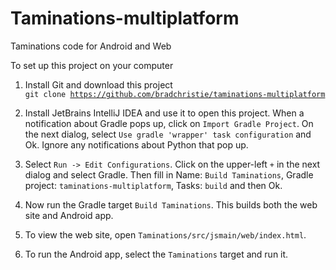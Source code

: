 # Taminations-multiplatform
Taminations code for Android and Web

To set up this project on your computer

1.  Install Git and download this project<br/>
    <code>git clone https://github.com/bradchristie/taminations-multiplatform</code>
    
2.  Install JetBrains IntelliJ IDEA and use it to open this project.  When a notification about Gradle pops up, click on `Import Gradle Project`.  On the next dialog, select `Use gradle 'wrapper' task configuration` and Ok.  Ignore any notifications about Python that pop up.

3.  Select `Run -> Edit Configurations`.  Click on the upper-left `+` in the next dialog and select Gradle.  Then fill in Name: `Build Taminations`, Gradle project: `taminations-multiplatform`, Tasks: `build` and then Ok.  

4.  Now run the Gradle target `Build Taminations`.  This builds both the web site and Android app.

5.  To view the web site, open ```Taminations/src/jsmain/web/index.html```.

6.  To run the Android app, select the `Taminations` target and run it.